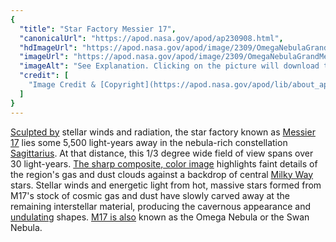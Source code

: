 ```yaml
---
{
  "title": "Star Factory Messier 17",
  "canonicalUrl": "https://apod.nasa.gov/apod/ap230908.html",
  "hdImageUrl": "https://apod.nasa.gov/apod/image/2309/OmegaNebulaGrandMesaObservatory2023.jpg",
  "imageUrl": "https://apod.nasa.gov/apod/image/2309/OmegaNebulaGrandMesaObservatory2023_1024.jpg",
  "imageAlt": "See Explanation. Clicking on the picture will download the highest resolution version available.",
  "credit": [
    "Image Credit & [Copyright](https://apod.nasa.gov/apod/lib/about_apod.html#srapply): [Kim Quick](mailto:%20kimquick79%20[at]%20gmail%20[dot]%20com), [Terry Hancock](https://www.downunderobservatory.com/), and [Tom Masterson](https://www.transientastronomer.com/) ([Grand Mesa Observatory](https://www.grandmesaobservatory.com/))"
  ]
}
---
```


[Sculpted by](https://apod.nasa.gov/apod/ap030821.html) stellar winds and radiation, the star factory known as [Messier 17](http://en.wikipedia.org/wiki/Messier_17) lies some 5,500 light-years away in the nebula-rich constellation [Sagittarius](http://www.hawastsoc.org/deepsky/sgr/index.html). At that distance, this 1/3 degree wide field of view spans over 30 light-years. [The sharp composite, color image](https://www.flickr.com/photos/transientastro/53148661858/) highlights faint details of the region's gas and dust clouds against a backdrop of central [Milky Way](https://apod.nasa.gov/apod/ap130531.html) stars. Stellar winds and energetic light from hot, massive stars formed from M17's stock of cosmic gas and dust have slowly carved away at the remaining interstellar material, producing the cavernous appearance and [undulating](https://apod.nasa.gov/apod/ap040828.html) shapes. [M17 is also](http://www.spitzer.caltech.edu/images/1972-ssc2008-21a1-M17-Celestial-Sea-of-Stars) known as the Omega Nebula or the Swan Nebula.
